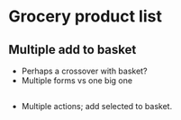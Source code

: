 # Grocery product list

## Multiple add to basket

- Perhaps a crossover with basket?
- Multiple forms vs one big one

##

- Multiple actions; add selected to basket.
